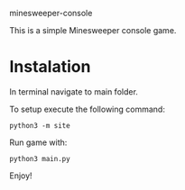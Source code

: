 minesweeper-console

This is a simple Minesweeper console game.


# Instalation
In terminal navigate to main folder.

To setup execute the following command:

	python3 -m site

Run game with:

	python3 main.py

Enjoy!
